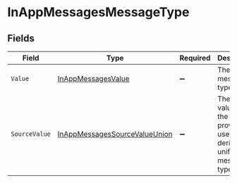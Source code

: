 # InAppMessagesMessageType


## Fields

| Field                                                                                     | Type                                                                                      | Required                                                                                  | Description                                                                               | Example                                                                                   |
| ----------------------------------------------------------------------------------------- | ----------------------------------------------------------------------------------------- | ----------------------------------------------------------------------------------------- | ----------------------------------------------------------------------------------------- | ----------------------------------------------------------------------------------------- |
| `Value`                                                                                   | [InAppMessagesValue](../../Models/Components/InAppMessagesValue.md)                       | :heavy_minus_sign:                                                                        | The unified message type.                                                                 | email                                                                                     |
| `SourceValue`                                                                             | [InAppMessagesSourceValueUnion](../../Models/Components/InAppMessagesSourceValueUnion.md) | :heavy_minus_sign:                                                                        | The original value from the provider used to derive the unified message type.             | Email                                                                                     |
